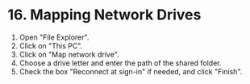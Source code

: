 # 16. Mapping Network Drives

1. Open "File Explorer".
2. Click on "This PC".
3. Click on "Map network drive".
4. Choose a drive letter and enter the path of the shared folder.
5. Check the box "Reconnect at sign-in" if needed, and click "Finish".